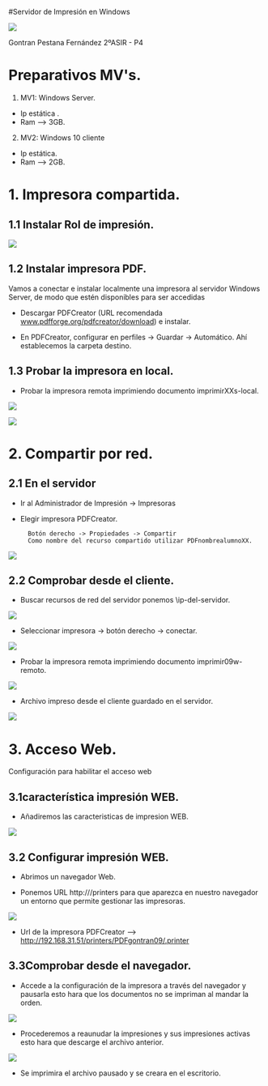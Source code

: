 #Servidor de Impresión en Windows

![](./png/logo.png)

Gontran Pestana   Fernández     2ºASIR - P4



# Preparativos MV's.


1. MV1: Windows Server.
- Ip estática .
- Ram --> 3GB.

2. MV2: Windows 10 cliente
- Ip estática.
- Ram --> 2GB.



# 1. Impresora compartida.

## 1.1 Instalar Rol de impresión.

![](./png/1.1.1.png)



## 1.2 Instalar impresora PDF.
Vamos a conectar e instalar localmente una impresora al servidor Windows Server, de modo que estén disponibles para ser accedidas

- Descargar PDFCreator (URL recomendada www.pdfforge.org/pdfcreator/download) e instalar.

- En PDFCreator, configurar en perfiles -> Guardar -> Automático. Ahí establecemos la carpeta destino.



## 1.3 Probar la impresora en local.

- Probar la impresora remota imprimiendo documento imprimirXXs-local.

![](./png/1.3.png)

![](./png/1.3.1.png)



# 2. Compartir por red.

## 2.1 En el servidor

- Ir al Administrador de Impresión -> Impresoras

- Elegir impresora PDFCreator.

        Botón derecho -> Propiedades -> Compartir
        Como nombre del recurso compartido utilizar PDFnombrealumnoXX.


![](./png/2.1.png)


## 2.2 Comprobar desde el cliente.

- Buscar recursos de red del servidor ponemos \\ip-del-servidor.

![](./png/2.2.png)


- Seleccionar impresora -> botón derecho -> conectar.


![](./png/2.3.png)

- Probar la impresora remota imprimiendo documento imprimir09w-remoto.

![](./png/2.4.png)

- Archivo impreso desde el cliente guardado en el servidor.

![](./png/2.5.png)

# 3. Acceso Web.

Configuración para habilitar el acceso web

## 3.1característica impresión WEB.


- Añadiremos las caracteristicas de impresion WEB.

![](./png/1.1.png)


## 3.2 Configurar impresión WEB.

- Abrimos un navegador Web.

- Ponemos URL http://<ip-del-servidor>/printers para que aparezca en nuestro navegador un entorno que permite gestionar las impresoras.


![](./png/3.2.png)

- Url de la impresora PDFCreator --> http://192.168.31.51/printers/PDFgontran09/.printer



## 3.3Comprobar desde el navegador.

- Accede a la configuración de la impresora a través del navegador y pausarla esto hara que los documentos no se impriman al mandar la orden.


![](./png/3.2.1.png)


- Procederemos a reaunudar la impresiones y sus impresiones activas esto hara que descarge el archivo anterior.

![](./png/3.3.png)

- Se imprimira el archivo pausado y se creara en el escritorio.
